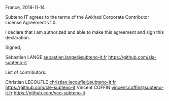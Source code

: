 France, 2018-11-14

Subteno IT agrees to the terms of the Awkhad Corporate Contributor License
Agreement v1.0.

I declare that I am authorized and able to make this agreement and sign this
declaration.

Signed,

Sébastien LANGE sebastien.lange@subteno-it.fr https://github.com/sla-subteno-it

List of contributors:

Christian LECOUFLE christian.lecoufle@subteno-it.fr https://github.com/cle-subteno-it
Vincent COFFIN vincent.coffin@subteno-it.fr https://github.com/vco-subteno-it
